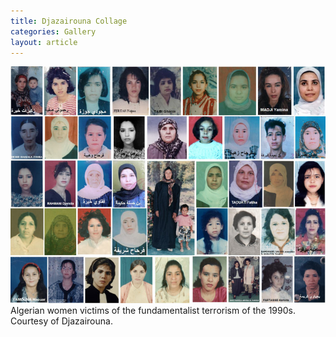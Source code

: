 ```yaml
---
title: Djazairouna Collage
categories: Gallery
layout: article
---
```

![](/assets/img/FATWA-PhotoCollage.jpg) Algerian women victims of the fundamentalist terrorism of the 1990s. Courtesy of Djazairouna.


